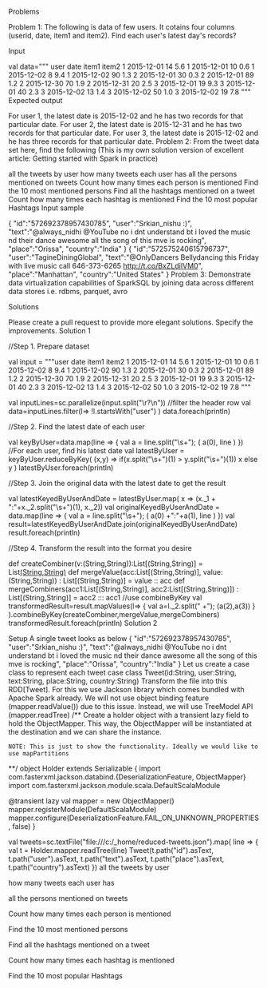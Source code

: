 Problems

Problem 1: The following is data of few users. It cotains four columns (userid, date, item1 and item2). Find each user's latest day's records?

Input

val data="""
user date      item1 item2
1    2015-12-01 14  5.6
1    2015-12-01 10  0.6
1    2015-12-02 8   9.4
1    2015-12-02 90  1.3
2    2015-12-01 30  0.3
2    2015-12-01 89  1.2
2    2015-12-30 70  1.9
2    2015-12-31 20  2.5
3    2015-12-01 19  9.3
3    2015-12-01 40  2.3
3    2015-12-02 13  1.4
3    2015-12-02 50  1.0
3    2015-12-02 19  7.8
"""
Expected output

For user 1, the latest date is 2015-12-02 and he has two records for that particular date.
For user 2, the latest date is 2015-12-31 and he has two records for that particular date.
For user 3, the latest date is 2015-12-02 and he has three records for that particular date.
Problem 2: From the tweet data set here, find the following (This is my own solution version of excellent article: Getting started with Spark in practice)

all the tweets by user
how many tweets each user has
all the persons mentioned on tweets
Count how many times each person is mentioned
Find the 10 most mentioned persons
Find all the hashtags mentioned on a tweet
Count how many times each hashtag is mentioned
Find the 10 most popular Hashtags
Input sample

{
   "id":"572692378957430785",
   "user":"Srkian_nishu :)",
   "text":"@always_nidhi @YouTube no i dnt understand bt i loved the music nd their dance awesome all the song of this mve is rocking",
   "place":"Orissa",
   "country":"India"
}
{
   "id":"572575240615796737",
   "user":"TagineDiningGlobal",
   "text":"@OnlyDancers Bellydancing this Friday with live music call 646-373-6265 http://t.co/BxZLdiIVM0",
   "place":"Manhattan",
   "country":"United States"
}
Problem 3: Demonstrate data virtualization capabilities of SparkSQL by joining data across different data stores i.e. rdbms, parquet, avro



Solutions

Please create a pull request to provide more elegant solutions. Specify the improvements.
Solution 1

//Step 1. Prepare dataset

val input = """user date      item1 item2
1    2015-12-01 14  5.6
1    2015-12-01 10  0.6
1    2015-12-02 8   9.4
1    2015-12-02 90  1.3
2    2015-12-01 30  0.3
2    2015-12-01 89  1.2
2    2015-12-30 70  1.9
2    2015-12-31 20  2.5
3    2015-12-01 19  9.3
3    2015-12-01 40  2.3
3    2015-12-02 13  1.4
3    2015-12-02 50  1.0
3    2015-12-02 19  7.8
"""

val inputLines=sc.parallelize(input.split("\\r?\\n"))
//filter the header row
val data=inputLines.filter(l=> !l.startsWith("user") )
data.foreach(println)

//Step 2. Find the latest date of each user

val keyByUser=data.map(line => { val a = line.split("\\s+"); ( a(0), line ) })
//For each user, find his latest date
val latestByUser = keyByUser.reduceByKey( (x,y) => if(x.split("\\s+")(1) > y.split("\\s+")(1)) x else y )
latestByUser.foreach(println)

//Step 3. Join the original data with the latest date to get the result

val latestKeyedByUserAndDate = latestByUser.map( x => (x._1 + ":"+x._2.split("\\s+")(1), x._2))
val originalKeyedByUserAndDate = data.map(line => { val a = line.split("\\s+"); ( a(0) +":"+a(1), line ) })
val result=latestKeyedByUserAndDate.join(originalKeyedByUserAndDate)
result.foreach(println)

//Step 4. Transform the result into the format you desire

def createCombiner(v:(String,String)):List[(String,String)] = List[(String,String)](v)
def mergeValue(acc:List[(String,String)], value:(String,String)) : List[(String,String)] = value :: acc
def mergeCombiners(acc1:List[(String,String)], acc2:List[(String,String)]) : List[(String,String)] = acc2 ::: acc1
//use combineByKey
val transformedResult=result.mapValues(l=> { val a=l._2.split(" +"); (a(2),a(3)) } ).combineByKey(createCombiner,mergeValue,mergeCombiners)
transformedResult.foreach(println)
Solution 2

Setup
A single tweet looks as below
{
   "id":"572692378957430785",
   "user":"Srkian_nishu :)",
   "text":"@always_nidhi @YouTube no i dnt understand bt i loved the music nd their dance awesome all the song of this mve is rocking",
   "place":"Orissa",
   "country":"India"
}
Let us create a case class to represent each tweet
case class Tweet(id:String, user:String, text:String, place:String, country:String)
Transform the file into this RDD[Tweet].
For this we use Jackson library which comes bundled with Apache Spark already. We will not use object binding feature (mapper.readValue()) due to this issue. Instead, we will use TreeModel API (mapper.readTree)
/**
    Create a holder object with a transient lazy field to hold the ObjectMapper. 
    This way, the ObjectMapper will be instantiated at the destination and we can share the instance.

    NOTE: This is just to show the functionality. Ideally we would like to use mapPartitions
**/
object Holder extends Serializable {
  import com.fasterxml.jackson.databind.{DeserializationFeature, ObjectMapper}
  import com.fasterxml.jackson.module.scala.DefaultScalaModule

  @transient lazy val mapper = new ObjectMapper()
  mapper.registerModule(DefaultScalaModule)
  mapper.configure(DeserializationFeature.FAIL_ON_UNKNOWN_PROPERTIES, false)
}

val tweets=sc.textFile("file:///c:/_home/reduced-tweets.json").map( line => {
  val t = Holder.mapper.readTree(line)
  Tweet(t.path("id").asText, t.path("user").asText, t.path("text").asText, t.path("place").asText, t.path("country").asText)
})
all the tweets by user

how many tweets each user has

all the persons mentioned on tweets

Count how many times each person is mentioned

Find the 10 most mentioned persons

Find all the hashtags mentioned on a tweet

Count how many times each hashtag is mentioned

Find the 10 most popular Hashtags
